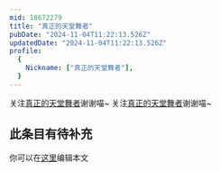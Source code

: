 ```yaml
---
mid: 18672279
title: "真正的天堂舞者"
pubDate: "2024-11-04T11:22:13.526Z"
updatedDate: "2024-11-04T11:22:13.526Z"
profile:
  {
    Nickname: ["真正的天堂舞者"],
  }
---
```


关注[真正的天堂舞者](https://space.bilibili.com/18672279)谢谢喵~ 关注[真正的天堂舞者](https://space.bilibili.com/18672279)谢谢喵~

## 此条目有待补充
你可以在[这里](https://github.com/Yuhanawa/VTuber.ICU-Content/edit/master/v/真正的天堂舞者/index.md)编辑本文
